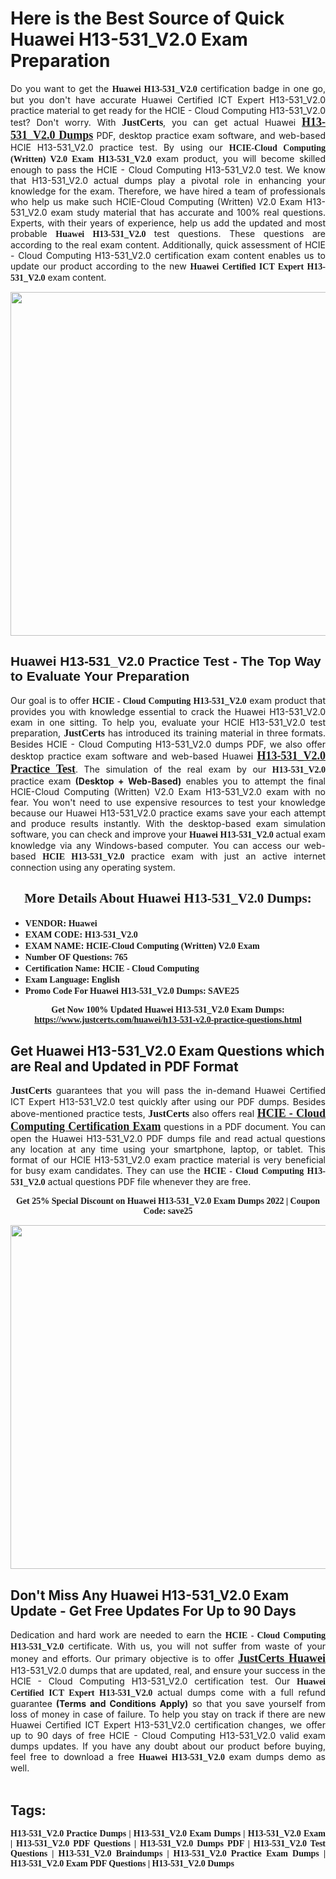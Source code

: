 <h1><strong>Here is the Best Source of Quick Huawei H13-531_V2.0 Exam Preparation</strong></h1>

<p style="text-align: justify;">Do you want to get the <span style="font-family:Georgia,serif;"><strong>Huawei H13-531_V2.0</strong></span> certification badge in one go, but you don't have accurate Huawei Certified ICT Expert H13-531_V2.0 practice material to get ready for the HCIE - Cloud Computing H13-531_V2.0 test? Don't worry. With <span style="font-family:Georgia,serif;"><span style="font-size:16px;"><strong>JustCerts</strong></span></span>, you can get actual Huawei <a href="https://www.justcerts.com/huawei/h13-531-v2.0-practice-questions.html"><span style="font-size:18px;"><span style="font-family:Georgia,serif;"><strong>H13-531_V2.0 Dumps</strong></span></span></a> PDF, desktop practice exam software, and web-based HCIE H13-531_V2.0 practice test. By using our <span style="font-family:Georgia,serif;"><strong>HCIE-Cloud Computing (Written) V2.0 Exam H13-531_V2.0</strong></span> exam product, you will become skilled enough to pass the HCIE - Cloud Computing H13-531_V2.0 test. We know that H13-531_V2.0 actual dumps play a pivotal role in enhancing your knowledge for the exam. Therefore, we have hired a team of professionals who help us make such HCIE-Cloud Computing (Written) V2.0 Exam H13-531_V2.0 exam study material that has accurate and 100% real questions. Experts, with their years of experience, help us add the updated and most probable <span style="font-family:Georgia,serif;"><strong>Huawei H13-531_V2.0 </strong></span>test questions. These questions are according to the real exam content. Additionally, quick assessment of HCIE - Cloud Computing H13-531_V2.0 certification exam content enables us to update our product according to the new <span style="font-family:Georgia,serif;"><strong>Huawei Certified ICT Expert H13-531_V2.0</strong></span> exam content.</p>

<p style="text-align: center;"><a href="https://www.justcerts.com/huawei/h13-531-v2.0-practice-questions.html"><img alt="" src="https://i.imgur.com/vMtJAhX.jpg" style="width: 1350px; height: 550px;" /></a></p>

<h2><span style="font-family:Arial,Helvetica,sans-serif;"><strong>Huawei H13-531_V2.0 Practice Test - The Top Way to Evaluate Your Preparation</strong></span></h2>

<p style="text-align: justify;">Our goal is to offer <span style="font-family:Georgia,serif;"><strong>HCIE - Cloud Computing H13-531_V2.0</strong></span> exam product that provides you with knowledge essential to crack the Huawei H13-531_V2.0 exam in one sitting. To help you, evaluate your HCIE H13-531_V2.0 test preparation, <span style="font-size:16px;"><span style="font-family:Georgia,serif;"><strong>JustCerts</strong></span></span> has introduced its training material in three formats. Besides HCIE - Cloud Computing H13-531_V2.0 dumps PDF, we also offer desktop practice exam software and web-based Huawei <a href="https://www.justcerts.com/huawei/h13-531-v2.0-practice-questions.html"><span style="font-size:18px;"><span style="font-family:Georgia,serif;"><strong>H13-531_V2.0 Practice Test</strong></span></span></a>. The simulation of the real exam by our <span style="font-family:Georgia,serif;"><strong>H13-531_V2.0 </strong></span> practice exam <strong>(Desktop + Web-Based)</strong> enables you to attempt the final HCIE-Cloud Computing (Written) V2.0 Exam H13-531_V2.0 exam with no fear. You won't need to use expensive resources to test your knowledge because our Huawei H13-531_V2.0 practice exams save your each attempt and produce results instantly. With the desktop-based exam simulation software, you can check and improve your <span style="font-family:Georgia,serif;"><strong>Huawei H13-531_V2.0 </strong></span>actual exam knowledge via any Windows-based computer. You can access our web-based <span style="font-family:Georgia,serif;"><strong>HCIE H13-531_V2.0</strong></span> practice exam with just an active internet connection using any operating system.</p>

<h2 style="text-align: center;"><strong><span style="font-family:Georgia,serif;">More Details About Huawei H13-531_V2.0 Dumps:</span></strong></h2>

<ul>
	<li style="text-align: justify;"><span style="font-size:14px;"><span style="font-family:Georgia,serif;"><strong>VENDOR: Huawei</strong></span></span></li>
	<li style="text-align: justify;"><span style="font-size:14px;"><span style="font-family:Georgia,serif;"><strong>EXAM CODE: H13-531_V2.0</strong></span></span></li>
	<li style="text-align: justify;"><span style="font-size:14px;"><span style="font-family:Georgia,serif;"><strong>EXAM NAME: HCIE-Cloud Computing (Written) V2.0 Exam</strong></span></span></li>
	<li style="text-align: justify;"><span style="font-size:14px;"><span style="font-family:Georgia,serif;"><strong>Number OF Questions: 765</strong></span></span></li>
	<li style="text-align: justify;"><span style="font-size:14px;"><span style="font-family:Georgia,serif;"><strong>Certification Name: HCIE - Cloud Computing</strong></span></span></li>
	<li style="text-align: justify;"><span style="font-size:14px;"><span style="font-family:Georgia,serif;"><strong>Exam Language: English</strong></span></span></li>
	<li style="text-align: justify;"><span style="font-size:14px;"><span style="font-family:Georgia,serif;"><strong>Promo Code For Huawei H13-531_V2.0 Dumps: SAVE25</strong></span></span></li>
</ul>

<p style="text-align: center;"><strong><span style="font-family:Georgia,serif;"><span style="font-size:14px;">Get Now 100% Updated Huawei H13-531_V2.0 Exam Dumps:</span> <a href="https://www.justcerts.com/huawei/h13-531-v2.0-practice-questions.html">https://www.justcerts.com/huawei/h13-531-v2.0-practice-questions.html</a></span></strong></p>

<h2><strong>Get Huawei H13-531_V2.0 Exam Questions which are Real and Updated in PDF Format</strong></h2>

<p style="text-align: justify;"><span style="font-size:16px;"><span style="font-family:Georgia,serif;"><strong>JustCerts</strong></span></span> guarantees that you will pass the in-demand Huawei Certified ICT Expert H13-531_V2.0 test quickly after using our PDF dumps. Besides above-mentioned practice tests, <span style="font-family:Georgia,serif;"><span style="font-size:16px;"><strong>JustCerts</strong></span></span> also offers real <a href="https://www.justcerts.com/huawei/hcie-certification-exams.html"><span style="font-size:18px;"><span style="font-family:Georgia,serif;"><strong>HCIE - Cloud Computing Certification Exam</strong></span></span></a> questions in a PDF document. You can open the Huawei H13-531_V2.0 PDF dumps file and read actual questions any location at any time using your smartphone, laptop, or tablet. This format of our HCIE H13-531_V2.0 exam practice material is very beneficial for busy exam candidates. They can use the <span style="font-family:Georgia,serif;"><strong>HCIE - Cloud Computing H13-531_V2.0</strong></span> actual questions PDF file whenever they are free.</p>

<p style="text-align: center;"><span style="font-size:14px;"><strong><span style="font-family:Georgia,serif;">Get 25% Special Discount on Huawei H13-531_V2.0 Exam Dumps 2022 | Coupon Code: save25</span></strong></span></p>

<p style="text-align: center;"><a href="https://www.justcerts.com/huawei/h13-531-v2.0-practice-questions.html"><img alt="" src="https://i.imgur.com/2CC6Cda.jpg" style="width: 1350px; height: 550px;" /></a></p>

<h2><strong>Don't Miss Any Huawei H13-531_V2.0 Exam Update - Get Free Updates For Up to 90 Days</strong></h2>

<p style="text-align: justify;">Dedication and hard work are needed to earn the <span style="font-family:Georgia,serif;"><strong>HCIE - Cloud Computing H13-531_V2.0</strong></span> certificate. With us, you will not suffer from waste of your money and efforts. Our primary objective is to offer <a href="https://www.justcerts.com/huawei-certification-exams.html"><span style="font-size:18px;"><span style="font-family:Georgia,serif;"><strong>JustCerts Huawei</strong></span></span></a> H13-531_V2.0 dumps that are updated, real, and ensure your success in the HCIE - Cloud Computing H13-531_V2.0 certification test. Our <span style="font-family:Georgia,serif;"><strong>Huawei Certified ICT Expert H13-531_V2.0</strong></span> actual dumps come with a full refund guarantee<strong> (Terms and Conditions Apply)</strong> so that you save yourself from loss of money in case of failure. To help you stay on track if there are new Huawei Certified ICT Expert H13-531_V2.0 certification changes, we offer up to 90 days of free HCIE - Cloud Computing H13-531_V2.0 valid exam dumps updates. If you have any doubt about our product before buying, feel free to download a free <span style="font-family:Georgia,serif;"><strong>Huawei H13-531_V2.0 </strong></span>exam dumps demo as well.<br />
 </p>

<h2 style="text-align: justify;"><strong>Tags:</strong></h2>

<p style="text-align: justify;"><span style="font-family:Georgia,serif;"><strong>H13-531_V2.0 Practice Dumps | H13-531_V2.0 Exam Dumps | H13-531_V2.0 Exam | H13-531_V2.0 PDF Questions | H13-531_V2.0 Dumps PDF | H13-531_V2.0 Test Questions | H13-531_V2.0 Braindumps | H13-531_V2.0 Practice Exam Dumps | H13-531_V2.0 Exam PDF Questions | H13-531_V2.0 Dumps</strong></span></p>

